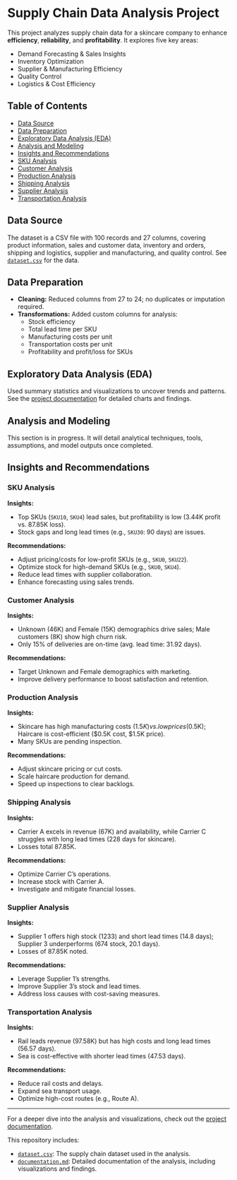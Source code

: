 # Supply Chain Data Analysis Project

This project analyzes supply chain data for a skincare company to enhance **efficiency**, **reliability**, and **profitability**. It explores five key areas:

- Demand Forecasting & Sales Insights
- Inventory Optimization
- Supplier & Manufacturing Efficiency
- Quality Control
- Logistics & Cost Efficiency

<!-- Optional: Add a header image here, e.g., ![Supply Chain Analysis](supply-chain.jpg) -->
<!-- Suggestion: Use a free stock image from Unsplash (e.g., search "supply chain" or "data analysis") -->

## Table of Contents

- [Data Source](#data-source)
- [Data Preparation](#data-preparation)
- [Exploratory Data Analysis (EDA)](#exploratory-data-analysis-eda)
- [Analysis and Modeling](#analysis-and-modeling)
- [Insights and Recommendations](#insights-and-recommendations)
- [SKU Analysis](#sku-analysis)
- [Customer Analysis](#customer-analysis)
- [Production Analysis](#production-analysis)
- [Shipping Analysis](#shipping-analysis)
- [Supplier Analysis](#supplier-analysis)
- [Transportation Analysis](#transportation-analysis)

## Data Source

The dataset is a CSV file with 100 records and 27 columns, covering product information, sales and customer data, inventory and orders, shipping and logistics, supplier and manufacturing, and quality control. See [`dataset.csv`](dataset.csv) for the data.

## Data Preparation

- **Cleaning:** Reduced columns from 27 to 24; no duplicates or imputation required.
- **Transformations:** Added custom columns for analysis:
  - Stock efficiency
  - Total lead time per SKU
  - Manufacturing costs per unit
  - Transportation costs per unit
  - Profitability and profit/loss for SKUs

## Exploratory Data Analysis (EDA)

Used summary statistics and visualizations to uncover trends and patterns. See the [project documentation](documentation.md) for detailed charts and findings.

<!-- Optional: Add a sample chart image here, e.g., ![EDA Chart](eda-chart.jpg) -->

## Analysis and Modeling

This section is in progress. It will detail analytical techniques, tools, assumptions, and model outputs once completed.

## Insights and Recommendations

### SKU Analysis

**Insights:**

- Top SKUs (`SKU10`, `SKU4`) lead sales, but profitability is low (3.44K profit vs. 87.85K loss).
- Stock gaps and long lead times (e.g., `SKU30`: 90 days) are issues.

**Recommendations:**

- Adjust pricing/costs for low-profit SKUs (e.g., `SKU0`, `SKU22`).
- Optimize stock for high-demand SKUs (e.g., `SKU0`, `SKU4`).
- Reduce lead times with supplier collaboration.
- Enhance forecasting using sales trends.

### Customer Analysis

**Insights:**

- Unknown (46K) and Female (15K) demographics drive sales; Male customers (8K) show high churn risk.
- Only 15% of deliveries are on-time (avg. lead time: 31.92 days).

**Recommendations:**

- Target Unknown and Female demographics with marketing.
- Improve delivery performance to boost satisfaction and retention.

### Production Analysis

**Insights:**

- Skincare has high manufacturing costs ($1.5K) vs. low prices ($0.5K); Haircare is cost-efficient ($0.5K cost, $1.5K price).
- Many SKUs are pending inspection.

**Recommendations:**

- Adjust skincare pricing or cut costs.
- Scale haircare production for demand.
- Speed up inspections to clear backlogs.

### Shipping Analysis

**Insights:**

- Carrier A excels in revenue (67K) and availability, while Carrier C struggles with long lead times (228 days for skincare).
- Losses total 87.85K.

**Recommendations:**

- Optimize Carrier C’s operations.
- Increase stock with Carrier A.
- Investigate and mitigate financial losses.

### Supplier Analysis

**Insights:**

- Supplier 1 offers high stock (1233) and short lead times (14.8 days); Supplier 3 underperforms (674 stock, 20.1 days).
- Losses of 87.85K noted.

**Recommendations:**

- Leverage Supplier 1’s strengths.
- Improve Supplier 3’s stock and lead times.
- Address loss causes with cost-saving measures.

### Transportation Analysis

**Insights:**

- Rail leads revenue (97.58K) but has high costs and long lead times (56.57 days).
- Sea is cost-effective with shorter lead times (47.53 days).

**Recommendations:**

- Reduce rail costs and delays.
- Expand sea transport usage.
- Optimize high-cost routes (e.g., Route A).

---

For a deeper dive into the analysis and visualizations, check out the [project documentation](documentation.md).

This repository includes:

- [`dataset.csv`](dataset.csv): The supply chain dataset used in the analysis.
- [`documentation.md`](documentation.md): Detailed documentation of the analysis, including visualizations and findings.